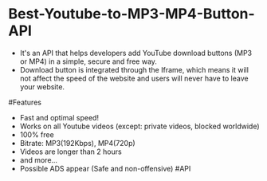 # Best-Youtube-to-MP3-MP4-Button-API
+ It's an API that helps developers add YouTube download buttons (MP3 or MP4) in a simple, secure and free way.
+ Download button is integrated through the Iframe, which means it will not affect the speed of the website and users will never have to leave your website.

#Features
+ Fast and optimal speed!
+ Works on all Youtube videos (except: private videos, blocked worldwide)
+ 100% free
+ Bitrate: MP3(192Kbps), MP4(720p)
+ Videos are longer than 2 hours
+ and more...
+ Possible ADS appear (Safe and non-offensive)
#API
